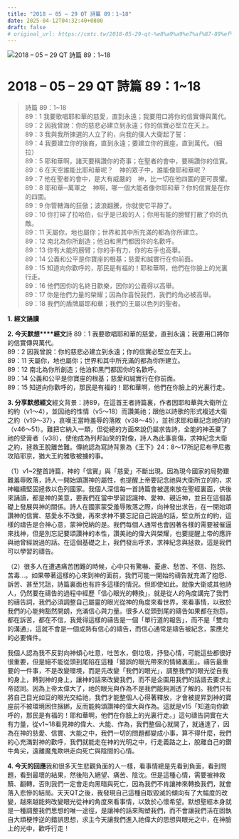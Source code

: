 ```yaml
---
title: "2018 – 05 – 29 QT 詩篇 89：1~18"
date: 2025-04-12T04:32:40+0800
draft: false
# original_url: https://cmtc.tw/2018-05-29-qt-%e8%a9%a9%e7%af%87-89%ef%bc%9a118
---
```


![2018 – 05 – 29 QT 詩篇 89：1\~18](/images/qt.jpg   "2018 – 05 – 29 QT 詩篇 89：1\~18")

# 2018 – 05 – 29 QT 詩篇 89：1\~18

> 詩篇 89：1\~18  
> 89：1 我要歌唱耶和華的慈愛，直到永遠；我要用口將你的信實傳與萬代。  
> 89：2 因我曾說：你的慈悲必建立到永遠；你的信實必堅立在天上。  
> 89：3 我與我所揀選的人立了約，向我的僕人大衛起了誓：  
> 89：4 我要建立你的後裔，直到永遠；要建立你的寶座，直到萬代。（細拉）  
> 89：5 耶和華啊，諸天要稱讚你的奇事；在聖者的會中，要稱讚你的信實。  
> 89：6 在天空誰能比耶和華呢？　神的眾子中，誰能像耶和華呢？  
> 89：7 他在聖者的會中，是大有威嚴的　神，比一切在他四圍的更可畏懼。  
> 89：8 耶和華─萬軍之　神啊，哪一個大能者像你耶和華？你的信實是在你的四圍。  
> 89：9 你管轄海的狂傲；波浪翻騰，你就使它平靜了。  
> 89：10 你打碎了拉哈伯，似乎是已殺的人；你用有能的膀臂打散了你的仇敵。  
> 89：11 天屬你，地也屬你；世界和其中所充滿的都為你所建立。  
> 89：12 南北為你所創造；他泊和黑門都因你的名歡呼。  
> 89：13 你有大能的膀臂；你的手有力，你的右手也高舉。  
> 89：14 公義和公平是你寶座的根基；慈愛和誠實行在你前面。  
> 89：15 知道向你歡呼的，那民是有福的！耶和華啊，他們在你臉上的光裏行走。  
> 89：16 他們因你的名終日歡樂，因你的公義得以高舉。  
> 89：17 你是他們力量的榮耀；因為你喜悅我們，我們的角必被高舉。  
> 89：18 我們的盾牌屬耶和華；我們的王屬以色列的聖者。

**1.** **經文誦讀**

**2. 今天默想****經文**詩 89：1 我要歌唱耶和華的慈愛，直到永遠；我要用口將你的信實傳與萬代。  
89：2 因我曾說：你的慈悲必建立到永遠；你的信實必堅立在天上。  
89：11 天屬你，地也屬你；世界和其中所充滿的都為你所建立。  
89：12 南北為你所創造；他泊和黑門都因你的名歡呼。  
89：14 公義和公平是你寶座的根基；慈愛和誠實行在你前面。  
89：15 知道向你歡呼的，那民是有福的！耶和華啊，他們在你臉上的光裏行走。

**3. 分享默想經文**經文背景：詩89，在這首王者詩篇裏，作者因耶和華與大衛所立的約（v1～4），並因祂的性情（v5～18）而讚美祂；跟他以詩歌的形式複述大衛之約（v19～37），哀嘆王當時羞辱的落敗（v38～45），並祈求耶和華記念祂的約（v46～51）。難把它納入一類，但從總的方面來說仍屬求告詩，全能的神丟棄了祂的受膏者（v38），使他成為列邦訕笑的對像，詩人為此事哀傷，求神紀念大衛之約，拯救王脫離苦難。傳統認為寫詩背景為《王下》24：8～17所記尼布甲尼撒攻陷耶京，猶大王約雅敬被擄的事。

（1）v1\~2整首詩篇，神的「信實」與「慈愛」不斷出現。因為現今國家的局勢艱難羞辱敗落，詩人一開始頌讚神的屬性，也提醒上帝要記念祂與大衛所立的約，求神繼續堅固拯救以色列國家。我個人深信每一首詩篇會被選來放在聖經裏面，供後來誦讀，都是神的美意，要我們在當中學習認識神、愛神、親近神，並且在這個基礎上發展與神的關係。詩人在國家蒙受羞辱敗落之際，向神發出求告，在一開始頌讚神的信實、慈愛永不改變，再來求神不要忘記自己說過的話，堅立所立的約，這樣的禱告是合神心意，蒙神悅納的是。我們每個人通常也會因著各樣的需要被催逼來找神，但是別忘記要頌讚神的本性，讚美祂的偉大與榮耀，也要提醒上帝的應許與祂曾經說過的話。在這個基礎之上，我們發出呼求，求神紀念與拯救，這是我們可以學習的禱告。

（2）很多人在遭遇痛苦困難的時候，心中只有驚嚇、憂慮、愁苦、不信、抱怨、苦毒…。如果帶著這樣的心來到神的面前，我們可能一開始的禱告就充滿了抱怨、訴苦、甚至咒詛，詩篇裏面也有許多這樣的情況。但即使如此，就像大衛或其他詩人，仍然要在禱告的過程中經歷「信心眼光的轉換」，就是從人的角度講完了我們的禱告詞，我們必須調整自己屬靈的眼光從神的角度來看世界，來看事情，以致於我們的心能夠豁然開朗，充滿信心與力量。很多人從頭到尾的禱告如果都在抱怨，都在訴苦，都在不信，我覺得這樣的禱告是一個「單行道的報告」，而不是「雙向的溝通」，這就不會是一個成熟有信心的禱告，而信心通常是禱告被紀念，蒙應允的必要條件。

我個人認為我不反對向神傾心吐意，吐苦水，倒垃圾，抒發心情，可能這些都很好很重要，但是絕不能從頭到尾陷在這種「錯誤的眼光帶來的情緒裏面」。禱告最重要的一件事，不是改變環境，而是先改變「我們的眼光」，調整我們的眼光從自我的身上，轉到神的身上，讓神的話來改變我們，而不是企圖用我們的話語去要求上帝認同。因為上帝太偉大了，祂的眼光與作為不是我們能夠測透了解的。我們只有將自己目光如豆的眼光交給祂，我們才能整個人心得著釋放，才會被提昇到神的寶座前不被環境困住捆綁，反而能夠頌讚神的偉大與作為。這就是v15「知道向你歡呼的，那民是有福的！耶和華啊，他們在你臉上的光裏行走。」這句禱告詞實在大有力量，從v1\~18看見神的偉大、大能、作為，我們整個心就開了，就通達了，因為在神的慈愛、信實、大能之中，我們一切的問題都變成小事，算不得什麼，我們的心充滿對神的歡呼，我們就能走在神的光明之中，行走義路之上，脫離自己的鑽牛角尖，遠離魔鬼欺哄走向死亡與陰間的心情。

**4. 今天的回應**我和很多天生悲觀負面的人一樣，看事情總是先看到負面，看到問題，看到最壞的結果，然後陷入絕望、痛苦、陰沈。但是這種心情，需要被神救贖、翻轉，否則我們一定會走向黑暗與死亡，因為我們不肯讓神來轉換我們，就會落入悲慘的結局。天天QT之後，我發現自己這種自取毀滅的傾向有了大幅度的改變，越來越能夠改變眼光從神的角度來看事情，以致於心懷希望。默想聖經本身就是一種調整我們思想的唯一途徑，是讓神的話來陶塑我們，而不會讓我們活在固執自大頑梗悖逆的錯誤思想，求主今天讓我們進入祂偉大的思想與眼光之中，在神臉上的光中，歡呼行走！